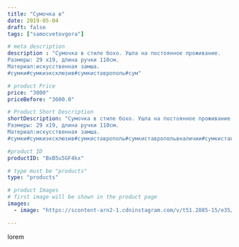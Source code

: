 ```yaml
---
title: "Сумочка в"
date: 2019-05-04
draft: false
tags: ["samocvetovgora"]

# meta description
description : "Сумочка в стиле бохо. Ушла на постоянное проживание.
Размеры: 29 х19, длина ручки 110см.
Материал:искусственная замша.
#сумки#сумкиэксклюзив#сумкиставрополь#сум"

# product Price
price: "3000"
priceBefore: "3600.0"

# Product Short Description
shortDescription: "Сумочка в стиле бохо. Ушла на постоянное проживание.
Размеры: 29 х19, длина ручки 110см.
Материал:искусственная замша.
#сумки#сумкиэксклюзив#сумкиставрополь#сумкиставропольвналичии#сумкиставропольскийкрай#бохо #бохосумка #бохостиль #бохосумки #печворг #печворксумка #печворксумки #boho #bohobag #26 #26регион #26ставропольскийкрай #26став #26регионставрополь #кмв #КМВ #молодежныесумки#модныескмки2019#"

#product ID
productID: "BxB5u5GF4kx"

# type must be "products"
type: "products"

# product Images
# first image will be shown in the product page
images:
  - image: "https://scontent-arn2-1.cdninstagram.com/v/t51.2885-15/e35/58409742_352521018956219_3551219998242661466_n.jpg?se=7&tp=1&_nc_ht=scontent-arn2-1.cdninstagram.com&_nc_cat=111&_nc_ohc=oBrGQ3xAzXQAX9mYNTl&ccb=7-4&oh=28a7d467ba6ced121b45be617e39419c&oe=6085290F&_nc_sid=86f79a&ig_cache_key=MjAzNjE2MjQxNzYwMDcyNzM0NQ%3D%3D.2-ccb7-4"

---
```

lorem
